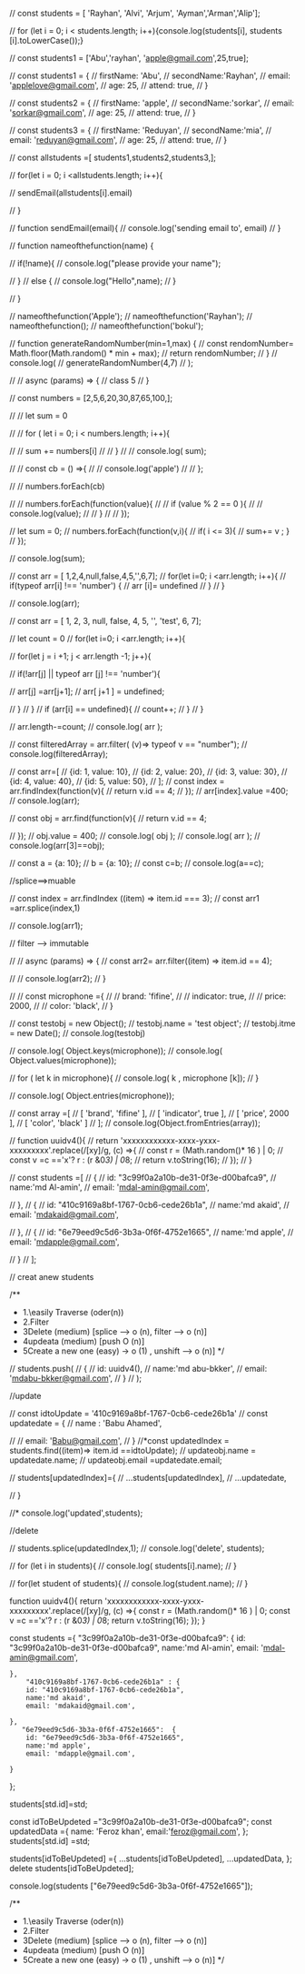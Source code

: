 
// const students = [ 'Rayhan', 'Alvi', 'Arjum', 'Ayman','Arman','Alip'];




// for (let i = 0; i < students.length; i++){console.log(students[i], students [i].toLowerCase());}

// const students1 = ['Abu','rayhan', 'apple@gmail.com',25,true];



// const students1 = {
//     firstName: 'Abu',
//     secondName:'Rayhan',
//     email: 'applelove@gmail.com',
//     age: 25,
//     attend: true,
// }

// const students2 = {
//     firstName: 'apple',
//     secondName:'sorkar',
//     email: 'sorkar@gmail.com',
//     age: 25,
//     attend: true,
// }


// const students3 = {
//     firstName: 'Reduyan',
//     secondName:'mia',
//     email: 'reduyan@gmail.com',
//     age: 25,
//     attend: true,
// }

// const allstudents =[ students1,students2,students3,];

// for(let i = 0; i <allstudents.length; i++){


//     sendEmail(allstudents[i].email)


// }

// function sendEmail(email){
//     console.log('sending email to', email)
// }







// function nameofthefunction(name) {

//     if(!name){
//         console.log("please provide your name");

//     }
//     else {
//          console.log("Hello",name);
//     }

   
// }

// nameofthefunction('Apple');
// nameofthefunction('Rayhan');
// nameofthefunction();
// nameofthefunction('bokul');
 




// function generateRandomNumber(min=1,max) {
//     const rendomNumber= Math.floor(Math.random() * min + max);
//     return rendomNumber;
// }
// console.log(
//     generateRandomNumber(4,7)
// );

// // async (params) => {
//     class 5
// }

// const numbers = [2,5,6,20,30,87,65,100,];

// // let sum = 0

// // for ( let i = 0; i < numbers.length; i++){

// //    sum += numbers[i]
// // }
// //  console.log( sum);


// // const cb = () =>{
// //     console.log('apple')
// // };

// // numbers.forEach(cb)








// // numbers.forEach(function(value){
// //     if (value % 2 == 0 ){
// //         console.log(value);
// //     }
// // });





// let sum = 0;
// numbers.forEach(function(v,i){
//     if( i <= 3){
//     sum+= v ; }
// });

// console.log(sum);



// const arr = [ 1,2,4,null,false,4,5,'',6,7];
// for(let i=0; i <arr.length; i++){
//     if(typeof arr[i] !== 'number') {
//         arr [i]= undefined
//     }
// }

// console.log(arr);



// const arr = [ 1, 2, 3, null, false, 4, 5, '', 'test', 6, 7];

// let count = 0
// for(let i=0; i <arr.length; i++){

// for(let j = i +1; j < arr.length -1; j++){

//     if(!arr[j] || typeof arr [j] !== 'number'){

//         arr[j] =arr[j+1];
//         arr[ j+1 ] = undefined;
        
//     }
// }
//     if (arr[i] == undefined){
//         count++;
//     }
// }

// arr.length-=count;
// console.log( arr );



// const filteredArray = arr.filter( (v)=> typeof v == "number");
// console.log(filteredArray);


// const arr=[
//     {id: 1, value: 10},
//     {id: 2, value: 20},
//     {id: 3, value: 30},
//     {id: 4, value: 40},
//     {id: 5, value: 50},
// ];
// const index = arr.findIndex(function(v){
//     return v.id == 4;
// });
// arr[index].value =400;
// console.log(arr);



// const obj = arr.find(function(v){
//     return v.id == 4;

// });
// obj.value = 400;
// console.log( obj );
// console.log( arr );
// console.log(arr[3]==obj);



// const a = {a: 10};
//     b = {a: 10};
//     const c=b;
//     console.log(a==c);




//splice==>muable

// const index = arr.findIndex ((item) => item.id === 3);
// const arr1 =arr.splice(index,1)


// console.log(arr1);


// filter --> immutable

// // async (params) => {
//     const arr2= arr.filter((item) => item.id == 4);
    
    
//     // console.log(arr2);
// }



// // const microphone ={
// //     brand: 'fifine',
// //     indicator: true,
// //     price: 2000,
// //     color: 'black',
// }




// const testobj = new Object();
// testobj.name = 'test object';
// testobj.itme = new Date();
// console.log(testobj)


// console.log( Object.keys(microphone));
// console.log( Object.values(microphone));


// for ( let k in microphone){
//     console.log( k , microphone [k]);
// }


// console.log( Object.entries(microphone));

// const array =[
//   [ 'brand', 'fifine' ],
//   [ 'indicator', true ],
//   [ 'price', 2000 ],
//   [ 'color', 'black' ]
// ];
// console.log(Object.fromEntries(array));

// function uuidv4(){
//     return 'xxxxxxxxxxxx-xxxx-yxxx-xxxxxxxxx'.replace(/[xy]/g, (c) =>{
//         const r = (Math.random()* 16 ) | 0;
//         const v =c =='x'? r : (r &0*3) | 0*8; 
//         return v.toString(16);
//     });
// }

// const students =[
//     {
//         id: "3c99f0a2a10b-de31-0f3e-d00bafca9",
//         name:'md Al-amin',
//         email: 'mdal-amin@gmail.com',

//     },
//         {
//         id: "410c9169a8bf-1767-0cb6-cede26b1a",
//         name:'md akaid',
//         email: 'mdakaid@gmail.com',
        
//     },
//         {
//         id: "6e79eed9c5d6-3b3a-0f6f-4752e1665",
//         name:'md apple',
//         email: 'mdapple@gmail.com',
        
//     }
// ];


//  creat anew students


/**
 * 1.\easily Traverse (oder(n))
 * 2.Filter
 * 3Delete (medium) [splice --> o (n), filter --> o (n)]
 * 4updeata (medium)  [push O (n)]
 * 5Create a new one (easy) -> o (1) , unshift  --> o (n)]
 */

// students.push(
//     {
//           id: uuidv4(),
//         name:'md abu-bkker',
//         email: 'mdabu-bkker@gmail.com',
//     }
// );



//update

// const idtoUpdate =  '410c9169a8bf-1767-0cb6-cede26b1a'
// const updatedate = {
//     name : 'Babu Ahamed',

//     // email: 'Babu@gmail.com',
// }
//*const updatedIndex = students.find((item)=> item.id ==idtoUpdate);
// updateobj.name = updatedate.name;
// updateobj.email =updatedate.email;

// students[updatedIndex]={
//     ...students[updatedIndex],
//     ...updatedate,

// }


//* console.log('updated',students);


//delete

// students.splice(updatedIndex,1);
// console.log('delete', students);

// for (let i in students){
//     console.log( students[i].name);
// }

// for(let student of students){
//     console.log(student.name);
// }



function uuidv4(){
    return 'xxxxxxxxxxxx-xxxx-yxxx-xxxxxxxxx'.replace(/[xy]/g, (c) =>{
        const r = (Math.random()* 16 ) | 0;
        const v =c =='x'? r : (r &0*3) | 0*8; 
        return v.toString(16);
    });
}

const students ={
    "3c99f0a2a10b-de31-0f3e-d00bafca9": {
        id: "3c99f0a2a10b-de31-0f3e-d00bafca9",
        name:'md Al-amin',
        email: 'mdal-amin@gmail.com',

    },
        "410c9169a8bf-1767-0cb6-cede26b1a" : {
        id: "410c9169a8bf-1767-0cb6-cede26b1a",
        name:'md akaid',
        email: 'mdakaid@gmail.com',
        
    },
       "6e79eed9c5d6-3b3a-0f6f-4752e1665":  {
        id: "6e79eed9c5d6-3b3a-0f6f-4752e1665",
        name:'md apple',
        email: 'mdapple@gmail.com',
        
    }
};


students[std.id]=std;


   const idToBeUpdeted ="3c99f0a2a10b-de31-0f3e-d00bafca9";
   const updatedData ={
    name: 'Feroz khan',
    email:'feroz@gmail.com',
};
students[std.id] =std;


students[idToBeUpdeted] ={
    ...students[idToBeUpdeted],
    ...updatedData,
};
delete students[idToBeUpdeted];

console.log(students ["6e79eed9c5d6-3b3a-0f6f-4752e1665"]);


/**
 * 1.\easily Traverse (oder(n))
 * 2.Filter
 * 3Delete (medium) [splice --> o (n), filter --> o (n)]
 * 4updeata (medium)  [push O (n)]
 * 5Create a new one (easy) -> o (1) , unshift  --> o (n)]
 */
